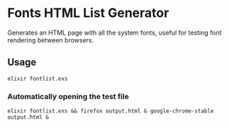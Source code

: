# Fonts HTML List Generator

Generates an HTML page with all the system fonts,
useful for testing font rendering between browsers.

## Usage

```
elixir fontlist.exs
```

### Automatically opening the test file

```
elixir fontlist.exs && firefox output.html & google-chrome-stable output.html &
```
